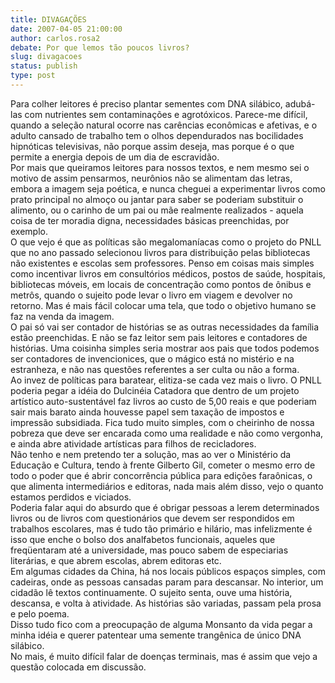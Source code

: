 ```yaml
---
title: DIVAGAÇÕES
date: 2007-04-05 21:00:00
author: carlos.rosa2
debate: Por que lemos tão poucos livros?
slug: divagacoes
status: publish 
type: post
---
```


Para colher leitores é preciso plantar sementes com DNA silábico, adubá-las com nutrientes sem contaminações e agrotóxicos. Parece-me difícil, quando a seleção natural ocorre nas carências econômicas e afetivas, e o adulto cansado de trabalho tem o olhos dependurados nas bocilidades hipnóticas televisivas, não porque assim deseja, mas porque é o que permite a energia depois de um dia de escravidão.  
Por mais que queiramos leitores para nossos textos, e nem mesmo sei o motivo de assim pensarmos, neurônios não se alimentam das letras, embora a imagem seja poética, e nunca cheguei a experimentar livros como prato principal no almoço ou jantar para saber se poderiam substituir o alimento, ou o carinho de um pai ou mãe realmente realizados - aquela coisa de ter moradia digna, necessidades básicas preenchidas, por exemplo.  
O que vejo é que as políticas são megalomaníacas como o projeto do PNLL que no ano passado selecionou livros para distribuição pelas bibliotecas não existentes e escolas sem professores. Penso em coisas mais simples como incentivar livros em consultórios médicos, postos de saúde, hospitais, bibliotecas móveis, em locais de concentração como pontos de ônibus e metrôs, quando o sujeito pode levar o livro em viagem e devolver no retorno. Mas é mais fácil colocar uma tela, que todo o objetivo humano se faz na venda da imagem.  
O pai só vai ser contador de histórias se as outras necessidades da família estão preenchidas. E não se faz leitor sem pais leitores e contadores de histórias. Uma coisinha simples seria mostrar aos pais que todos podemos ser contadores de invencionices, que o mágico está no mistério e na estranheza, e não nas questões referentes a ser culta ou não a forma.  
Ao invez de políticas para baratear, elitiza-se cada vez mais o livro. O PNLL poderia pegar a idéia do Dulcinéia Catadora que dentro de um projeto artístico auto-sustentável faz livros ao custo de 5,00 reais e que poderiam sair mais barato ainda houvesse papel sem taxação de impostos e impressão subsidiada. Fica tudo muito simples, com o cheirinho de nossa pobreza que deve ser encarada como uma realidade e não como vergonha, e ainda abre atividade artísticas para filhos de recicladores.  
Não tenho e nem pretendo ter a solução, mas ao ver o Ministério da Educação e Cultura, tendo à frente Gilberto Gil, cometer o mesmo erro de todo o poder que é abrir concorrência pública para edições faraônicas, o que alimenta intermediários e editoras, nada mais além disso, vejo o quanto estamos perdidos e viciados.  
Poderia falar aqui do absurdo que é obrigar pessoas a lerem determinados livros ou de livros com questionários que devem ser respondidos em trabalhos escolares, mas é tudo tão primário e hilário, mas infelizmente é isso que enche o bolso dos analfabetos funcionais, aqueles que freqüentaram até a universidade, mas pouco sabem de especiarias literárias, e que abrem escolas, abrem editoras etc.  
Em algumas cidades da China, há nos locais públicos espaços simples, com cadeiras, onde as pessoas cansadas param para descansar. No interior, um cidadão lê textos continuamente. O sujeito senta, ouve uma história, descansa, e volta à atividade. As histórias são variadas, passam pela prosa e pelo poema.  
Disso tudo fico com a preocupação de alguma Monsanto da vida pegar a minha idéia e querer patentear uma semente trangênica de único DNA silábico.  
No mais, é muito difícil falar de doenças terminais, mas é assim que vejo a questão colocada em discussão.
